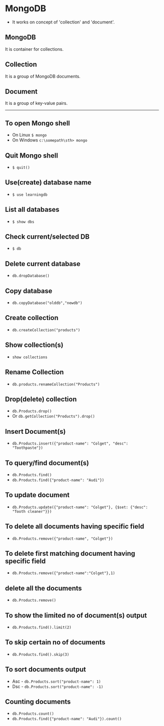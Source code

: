 # MongoDB
- It works on concept of 'collection' and 'document'.

## MongoDB 
It is container for collections.

## Collection
It is a group of MongoDB documents.

## Document
It is a group of key-value pairs.

---
## To open Mongo shell
- On Linux `$ mongo`
- On Windows `c:\somepath\sth> mongo` 
## Quit Mongo shell
- `$ quit()`
## Use(create) database name
- `$ use learningdb`
## List all databases
- `$ show dbs`
## Check current/selected DB
- `$ db`
## Delete current database
- `db.dropDatabase()`
## Copy database
  - `db.copyDatabase("olddb","newdb")`
## Create collection
- `db.createCollection("products")`
## Show collection(s)
- `show collections`
## Rename Collection
- `db.products.renameCollection("Products")`
## Drop(delete) collection
- `db.Products.drop()`
- Or `db.getCollection("Products").drop()`
## Insert Document(s)
- `db.Products.insert({"product-name": "Colget", "desc": "Toothpaste"})`
## To query/find document(s)
- `db.Products.find()`
- `db.Products.find({"product-name": "Audi"})`
## To update document
- `db.Products.update({"product-name": "Colget"}, {$set: {"desc": "Tooth cleaner"}})`
## To delete all documents having specific field
- `db.Products.remove({"product-name", "Colget"})`

## To delete first matching document having specific field
- `db.Products.remove({"product-name":"Colget"},1)` 

## delete all the documents
- `db.Products.remove()`
## To show the limited no of document(s) output
- `db.Products.find().limit(2)`
## To skip certain no of documents
- `db.Products.find().skip(3)`
## To sort documents output
- Asc - `db.Products.sort("product-name": 1)`
- Dsc - `db.Products.sort("product-name": -1)`
## Counting documents
- `db.Products.count()`
- `db.Products.find({"product-name": "Audi"}).count()`




